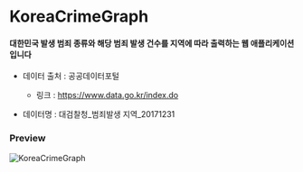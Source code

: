 # KoreaCrimeGraph


#### 대한민국 발생 범죄 종류와 해당 범죄 발생 건수를 지역에 따라 출력하는 웹 애플리케이션입니다 


* 데이터 출처  : 공공데이터포털
  * 링크 : https://www.data.go.kr/index.do

* 데이터명    : 대검찰청_범죄발생 지역_20171231

### Preview

![KoreaCrimeGraph](https://user-images.githubusercontent.com/74638588/177470819-6585e7b8-05d5-4d1a-a21a-c965d574817c.gif)
